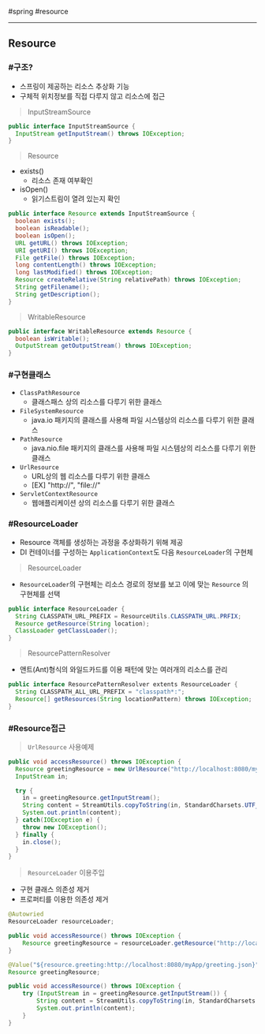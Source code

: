 \#spring #resource

---

## Resource

### #구조?

- 스프링이 제공하는 리소스 추상화 기능
- 구체적 위치정보를 직접 다루지 않고 리소스에 접근

> InputStreamSource

```java
public interface InputStreamSource {
  InputStream getInputStream() throws IOException;
}
```

> Resource

- exists() 
  - 리소스 존재 여부확인
- isOpen()
  - 읽기스트림이 열려 있는지 확인

```java
public interface Resource extends InputStreamSource {
  boolean exists();
  boolean isReadable();
  boolean isOpen();
  URL getURL() throws IOException;
  URI getURI() throws IOException;
  File getFile() throws IOException;
  long contentLength() throws IOException;
  long lastModified() throws IOException;
  Resource createRelative(String relativePath) throws IOException;
  String getFilename();
  String getDescription();
}
```

> WritableResource

```java
public interface WritableResource extends Resource {
  boolean isWritable();
  OutputStream getOutputStream() throws IOException;
}
```



### #구현클래스

- `ClassPathResource`
  - 클래스패스 상의 리소스를 다루기 위한 클래스
- `FileSystemResource`
  - java.io 패키지의 클래스를 사용해 파일 시스템상의 리소스를 다루기 위한 클래스
- `PathResource`
  - java.nio.file 패키지의 클래스를 사용해 파일 시스템상의 리소스를 다루기 위한 클래스
- `UrlResource`
  - URL상의 웹 리소스를 다루기 위한 클래스
  - [EX] "http://", "file://"
- `ServletContextResource`
  - 웹애플리케이션 상의 리소스를 다루기 위한 클래스



### #ResourceLoader

- Resource 객체를 생성하는 과정을 추상화하기 위해 제공
- DI 컨테이너를 구성하는 `ApplicationContext`도 다음 `ResourceLoader`의 구현체

> ResourceLoader

- `ResourceLoader`의 구현체는 리소스 경로의 정보를 보고 이에 맞는 `Resource` 의 구현체를 선택

```java
public interface ResourceLoader {
  String CLASSPATH_URL_PREFIX = ResourceUtils.CLASSPATH_URL.PRFIX;
  Resource getResource(String location);
  ClassLoader getClassLoader();
}
```

> ResourcePatternResolver

- 앤트(Ant)형식의 와일드카드를 이용 패턴에 맞는 여러개의 리소스를 관리

```java
public interface ResourcePatternResolver extents ResourceLoader {
  String CLASSPATH_ALL_URL_PREFIX = "classpath*:";
  Resource[] getResources(String locationPattern) throws IOException;
}
```



### #Resource접근

>  `UrlResource` 사용예제

```java
public void accessResource() throws IOException {
  Resource greetingResource = new UrlResource("http://localhost:8080/myApp/greeting.json");
  InputStream in;

  try {
    in = greetingResource.getInputStream();
    String content = StreamUtils.copyToString(in, StandardCharsets.UTF_8);
    System.out.println(content);
  } catch(IOException e) {
    throw new IOException();
  } finally {
    in.close();
  }
}
```

>  `ResourceLoader` 이용주입

- 구현 클래스 의존성 제거
- 프로퍼티를 이용한 의존성 제거

``` java
@Autowried
ResourceLoader resourceLoader;

public void accessResource() throws IOException {
	Resource greetingResource = resourceLoader.getResource("http://localhost:8080/myApp/greeting.json");
}
```

```java
@Value("${resource.greeting:http://localhost:8080/myApp/greeting.json}")
Resource greetingResource;

public void accessResource() throws IOException {
    try (InputStream in = greetingResource.getInputStream()) {
        String content = StreamUtils.copyToString(in, StandardCharsets.UTF_8);
        System.out.println(content);
    }
}
```

